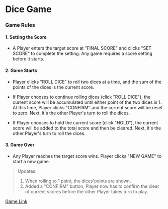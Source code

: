 # Dice Game

### Game Rules


#### 1. Setting the Score

- A Player enters the target score at "FINAL SCORE" and clicks "SET SCORE" to complete the setting. Any game requires a score setting before it starts.

#### 2. Game Starts

- Player clicks "ROLL DICE" to roll two dices at a time, and the sum of the points of the dices is the current score.

- If Player chooses to continue rolling dices (click "ROLL DICE"), the current score will be accumulated until either point of the two dices is 1. At this time, Player clicks "CONFIRM" and the current score will be reset to zero. Next, it's the other Player's turn to roll the dices.

- If Player chooses to hold the current score (click "HOLD"), the current score will be added to the total score and then be cleared. Next, it's the other Player's turn to roll the dices.

#### 3. Game Over

- Any Player reaches the target score wins. Player clicks "NEW GAME" to start a new game.

> Updates: 
> 1.  When rolling to 1 point, the dices'points are shown.
> 2.  Added a "CONFIRM" button, Player now has to confirm the clear of current scores before the other Player takes turn to play.

[Game Link](https://ryanwang058.github.io/DiceGame/)
